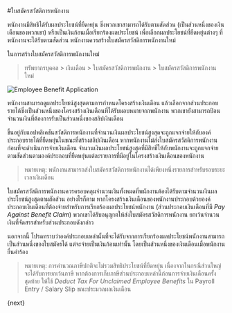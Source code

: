 <!-- add-breadcrumbs -->
#ใบสมัครสวัสดิการพนักงาน

พนักงานมีสิทธิได้รับผลประโยชน์ที่ยืดหยุ่น ซึ่งพวกเขาสามารถได้รับตามสัดส่วน (เป็นส่วนหนึ่งของเงินเดือนของพวกเขา) หรือเป็นเงินก้อนเมื่อเรียกร้องผลประโยชน์ เพื่อเลือกผลประโยชน์ที่ยืดหยุ่นต่างๆ ที่พนักงานจะได้รับตามสัดส่วน พนักงานควรสร้างใบสมัครสวัสดิการพนักงานใหม่

ในการสร้างใบสมัครสวัสดิการพนักงานใหม่

> ทรัพยากรบุคคล > เงินเดือน > ใบสมัครสวัสดิการพนักงาน > ใบสมัครสวัสดิการพนักงานใหม่

<img class="screenshot" alt="Employee Benefit Application" src="{{docs_base_url}}/assets/img/human-resources/employee-benefit-application.png">

พนักงานสามารถดูผลประโยชน์สูงสุดตามการกำหนดโครงสร้างเงินเดือน แล้วเลือกจากส่วนประกอบรายได้ซึ่งเป็นส่วนหนึ่งของโครงสร้างเงินเดือนที่ได้รับมอบหมายจากพนักงาน พวกเขายังสามารถป้อนจำนวนเงินที่ต้องการรับเป็นส่วนหนึ่งของสลิปเงินเดือน

ขึ้นอยู่กับแอปพลิเคชันสวัสดิการพนักงานที่จำนวนเงินผลประโยชน์สูงสุดจะถูกแจกจ่ายให้กับองค์ประกอบรายได้ที่ยืดหยุ่นในขณะที่สร้างสลิปเงินเดือน หากพนักงานไม่ส่งใบสมัครสวัสดิการพนักงานก่อนที่จะดำเนินการจ่ายเงินเดือน จำนวนเงินผลประโยชน์สูงสุดที่มีสิทธิ์ให้กับพนักงานจะถูกแจกจ่ายตามสัดส่วนตามองค์ประกอบที่ยืดหยุ่นแต่ละรายการที่มีอยู่ในโครงสร้างเงินเดือนของพนักงาน

> หมายเหตุ: พนักงานสามารถส่งใบสมัครสวัสดิการพนักงานได้เพียงหนึ่งรายการสำหรับรอบระยะเวลาเงินเดือน

ใบสมัครสวัสดิการพนักงานควรครอบคลุมจำนวนเงินทั้งหมดที่พนักงานต้องได้รับตามจำนวนเงินผลประโยชน์สูงสุดตามสัดส่วน อย่างไรก็ตาม หากโครงสร้างเงินเดือนของพนักงานประกอบด้วยองค์ประกอบเงินเดือนที่ต้องจ่ายสำหรับการเรียกร้องผลประโยชน์พนักงาน (ส่วนประกอบเงินเดือนที่มี _Pay Against Benefit Claim_) พวกเขาได้รับอนุญาตให้ส่งใบสมัครสวัสดิการพนักงาน ยกเว้นจำนวนเงินที่จัดสรรสำหรับส่วนประกอบดังกล่าว

นอกจากนี้ โปรดทราบว่าองค์ประกอบเหล่านั้นที่จะได้รับจากการเรียกร้องผลประโยชน์พนักงานสามารถเป็นส่วนหนึ่งของใบสมัครได้ แต่จะจ่ายเป็นเงินก้อนเท่านั้น โดยเป็นส่วนหนึ่งของเงินเดือนเมื่อพนักงานยื่นคำร้อง

> หมายเหตุ: การคำนวณภาษีปกติจะไม่รวมสิทธิประโยชน์ที่ยืดหยุ่น เนื่องจากในกรณีส่วนใหญ่จะได้รับการยกเว้นภาษี หากต้องการเก็บภาษีส่วนประกอบเหล่านี้ก่อนการจ่ายเงินเดือนครั้งสุดท้าย ให้ใช้ _Deduct Tax For Unclaimed Employee Benefits_ ใน Payroll Entry / Salary Slip ขณะประมวลผลเงินเดือน

{next}
